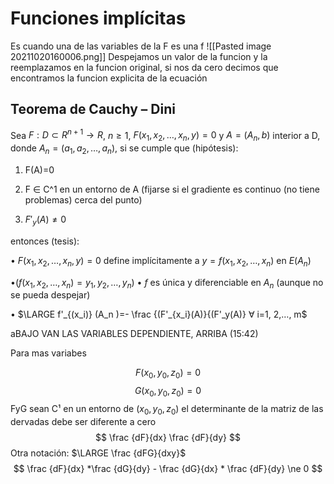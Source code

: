 # Funciones implícitas
Es cuando una de las variables de la F es una f
![[Pasted image 20211020160006.png]]
Despejamos un valor de la funcion y la reemplazamos en la funcion original, si nos da cero decimos que encontramos la funcion explicita de la ecuación

## Teorema de Cauchy – Dini
  Sea $F :D⊂R^{n+1}→R$, $n≥1$, $F(x_1,x_2,…,x_n,y)=0$ y $A=(A_n,b)$ interior a D, donde $A_n=(a_1,a_2,…,a_n)$, si se cumple que (hipótesis):
1. F(A)=0

2.  F ∈ C^1 en un entorno de A (fijarse si el gradiente es continuo (no tiene problemas) cerca del punto)

3. $F'_y(A)≠0$

entonces (tesis):

• $F(x_1,x_2,…,x_n,y)=0$ define implícitamente a $y=f(x_1,x_2,…,x_n )$ en $E(A_n )$

•($f(x_1,x_2,…,x_n )=y_1,y_2,…,y_n$)
• $f$ es única y diferenciable en $A_n$ (aunque no se pueda despejar)

• $\LARGE f'_{(x_i)} (A_n )=- \frac {(F'_{x_i}(A)}{(F'_y(A)} ∀ i=1, 2,…, m$

aBAJO VAN LAS VARIABLES DEPENDIENTE, ARRIBA (15:42)


Para mas variabes

$$F(x_0,y_0,z_0)=0$$
$$G(x_0,y_0,z_0)=0$$
FyG sean C¹ en un entorno de $(x_0,y_0,z_0)$
el determinante de la matriz de las dervadas debe ser diferente a cero
$$ \frac {dF}{dx} \frac {dF}{dy} $$
$$ $$
Otra notación: $\LARGE \frac {dFG}{dxy}$ 
$$ \frac {dF}{dx} *\frac {dG}{dy} - \frac {dG}{dx} * \frac {dF}{dy} \ne 0 $$